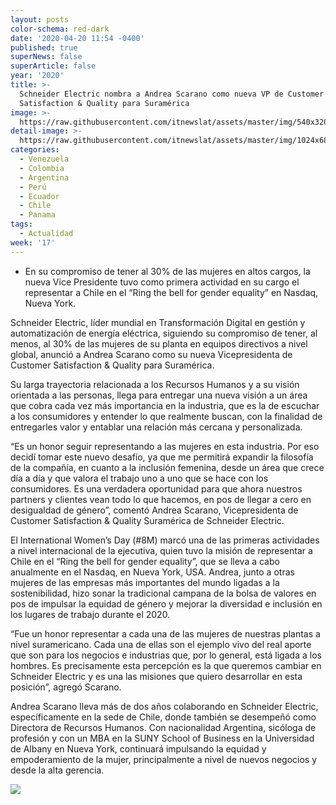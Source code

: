 ```yaml
---
layout: posts
color-schema: red-dark
date: '2020-04-20 11:54 -0400'
published: true
superNews: false
superArticle: false
year: '2020'
title: >-
  Schneider Electric nombra a Andrea Scarano como nueva VP de Customer
  Satisfaction & Quality para Suramérica
image: >-
  https://raw.githubusercontent.com/itnewslat/assets/master/img/540x320/Andrea-Scarano-p.jpg
detail-image: >-
  https://raw.githubusercontent.com/itnewslat/assets/master/img/1024x680/Andrea-Scarano-g.jpg
categories:
  - Venezuela
  - Colombia
  - Argentina
  - Perú
  - Ecuador
  - Chile
  - Panama
tags:
  - Actualidad
week: '17'
---
```

- En su compromiso de tener al 30% de las mujeres en altos cargos, la nueva Vice Presidente tuvo como primera actividad en su cargo el representar a Chile en el “Ring the bell for gender equality” en Nasdaq, Nueva York.
 
Schneider Electric, líder mundial en Transformación Digital en gestión y automatización de energía eléctrica, siguiendo su compromiso de tener, al menos, al 30% de las mujeres de su planta en equipos directivos a nivel global, anunció a Andrea Scarano como su nueva Vicepresidenta de Customer Satisfaction & Quality para Suramérica.
 
Su larga trayectoria relacionada a los Recursos Humanos y a su visión orientada a las personas, llega para entregar una nueva visión a un área que cobra cada vez más importancia en la industria, que es la de escuchar a los consumidores y entender lo que realmente buscan, con la finalidad de entregarles valor y entablar una relación más cercana y personalizada.
 
“Es un honor seguir representando a las mujeres en esta industria. Por eso decidí tomar este nuevo desafío, ya que me permitirá expandir la filosofía de la compañía, en cuanto a la inclusión femenina, desde un área que crece día a día y que valora el trabajo uno a uno que se hace con los consumidores. Es una verdadera oportunidad para que ahora nuestros partners y clientes vean todo lo que hacemos, en pos de llegar a cero en desigualdad de género”, comentó Andrea Scarano, Vicepresidenta de Customer Satisfaction & Quality Suramérica de Schneider Electric.
 
El International Women’s Day (#8M) marcó una de las primeras actividades a nivel internacional de la ejecutiva, quien tuvo la misión de representar a Chile en el “Ring the bell for gender equality”, que se lleva a cabo anualmente en el Nasdaq, en Nueva York, USA. Andrea, junto a otras mujeres de las empresas más importantes del mundo ligadas a la sostenibilidad, hizo sonar la tradicional campana de la bolsa de valores en pos de impulsar la equidad de género y mejorar la diversidad e inclusión en los lugares de trabajo durante el 2020.
 
“Fue un honor representar a cada una de las mujeres de nuestras plantas a nivel suramericano. Cada una de ellas son el ejemplo vivo del real aporte que son para los negocios e industrias que, por lo general, está ligada a los hombres. Es precisamente esta percepción es la que queremos cambiar en Schneider Electric y es una las misiones que quiero desarrollar en esta posición”, agregó Scarano.
 
Andrea Scarano lleva más de dos años colaborando en Schneider Electric, específicamente en la sede de Chile, donde también se desempeñó como Directora de Recursos Humanos. Con nacionalidad Argentina, sicóloga de profesión y con un MBA en la SUNY School of Business en la Universidad de Albany en Nueva York, continuará impulsando la equidad y empoderamiento de la mujer, principalmente a nivel de nuevos negocios y desde la alta gerencia.

<img src="https://tracker.metricool.com/c3po.jpg?hash=56f88a41e39ab42c063cc51676587a04"/>
